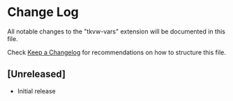 # Change Log

All notable changes to the "tkvw-vars" extension will be documented in this file.

Check [Keep a Changelog](http://keepachangelog.com/) for recommendations on how to structure this file.

## [Unreleased]

- Initial release